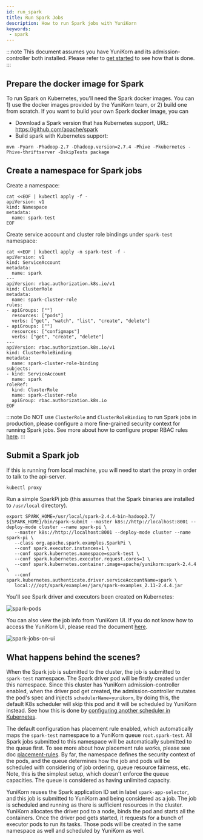 ```yaml
---
id: run_spark
title: Run Spark Jobs
description: How to run Spark jobs with YuniKorn
keywords:
 - spark
---
```


<!--
Licensed to the Apache Software Foundation (ASF) under one
or more contributor license agreements.  See the NOTICE file
distributed with this work for additional information
regarding copyright ownership.  The ASF licenses this file
to you under the Apache License, Version 2.0 (the
"License"); you may not use this file except in compliance
with the License.  You may obtain a copy of the License at

  http://www.apache.org/licenses/LICENSE-2.0

Unless required by applicable law or agreed to in writing,
software distributed under the License is distributed on an
"AS IS" BASIS, WITHOUT WARRANTIES OR CONDITIONS OF ANY
KIND, either express or implied.  See the License for the
specific language governing permissions and limitations
under the License.
-->

:::note
This document assumes you have YuniKorn and its admission-controller both installed. Please refer to
[get started](../../get_started/get_started.md) to see how that is done.
:::

## Prepare the docker image for Spark

To run Spark on Kubernetes, you'll need the Spark docker images. You can 1) use the docker images provided by the YuniKorn
team, or 2) build one from scratch. If you want to build your own Spark docker image, you can
* Download a Spark version that has Kubernetes support, URL: https://github.com/apache/spark
* Build spark with Kubernetes support:
```shell script
mvn -Pyarn -Phadoop-2.7 -Dhadoop.version=2.7.4 -Phive -Pkubernetes -Phive-thriftserver -DskipTests package
```

## Create a namespace for Spark jobs

Create a namespace:

```shell script
cat <<EOF | kubectl apply -f -
apiVersion: v1
kind: Namespace
metadata:
  name: spark-test
EOF
```

Create service account and cluster role bindings under `spark-test` namespace:

```shell script
cat <<EOF | kubectl apply -n spark-test -f -
apiVersion: v1
kind: ServiceAccount
metadata:
  name: spark
---
apiVersion: rbac.authorization.k8s.io/v1
kind: ClusterRole
metadata:
  name: spark-cluster-role
rules:
- apiGroups: [""]
  resources: ["pods"]
  verbs: ["get", "watch", "list", "create", "delete"]
- apiGroups: [""]
  resources: ["configmaps"]
  verbs: ["get", "create", "delete"]
---
apiVersion: rbac.authorization.k8s.io/v1
kind: ClusterRoleBinding
metadata:
  name: spark-cluster-role-binding
subjects:
- kind: ServiceAccount
  name: spark
roleRef:
  kind: ClusterRole
  name: spark-cluster-role
  apiGroup: rbac.authorization.k8s.io
EOF
```

:::note
Do NOT use `ClusterRole` and `ClusterRoleBinding` to run Spark jobs in production, please configure a more fine-grained
security context for running Spark jobs. See more about how to configure proper RBAC rules [here](https://kubernetes.io/docs/reference/access-authn-authz/rbac/).
:::

## Submit a Spark job

If this is running from local machine, you will need to start the proxy in order to talk to the api-server.
```shell script
kubectl proxy
```

Run a simple SparkPi job (this assumes that the Spark binaries are installed to `/usr/local` directory).
```shell script
export SPARK_HOME=/usr/local/spark-2.4.4-bin-hadoop2.7/
${SPARK_HOME}/bin/spark-submit --master k8s://http://localhost:8001 --deploy-mode cluster --name spark-pi \
   --master k8s://http://localhost:8001 --deploy-mode cluster --name spark-pi \
   --class org.apache.spark.examples.SparkPi \
   --conf spark.executor.instances=1 \
   --conf spark.kubernetes.namespace=spark-test \
   --conf spark.kubernetes.executor.request.cores=1 \
   --conf spark.kubernetes.container.image=apache/yunikorn:spark-2.4.4 \
   --conf spark.kubernetes.authenticate.driver.serviceAccountName=spark \
   local:///opt/spark/examples/jars/spark-examples_2.11-2.4.4.jar
```

You'll see Spark driver and executors been created on Kubernetes:

![spark-pods](/img/spark-pods.png)

You can also view the job info from YuniKorn UI. If you do not know how to access the YuniKorn UI, please read the document
[here](../../get_started/get_started.md#access-the-web-ui).

![spark-jobs-on-ui](/img/spark-jobs-on-ui.png)

## What happens behind the scenes?

When the Spark job is submitted to the cluster, the job is submitted to `spark-test` namespace. The Spark driver pod will
be firstly created under this namespace. Since this cluster has YuniKorn admission-controller enabled, when the driver pod
get created, the admission-controller mutates the pod's spec and injects `schedulerName=yunikorn`, by doing this, the
default K8s scheduler will skip this pod and it will be scheduled by YuniKorn instead. See how this is done by [configuring
another scheduler in Kubernetes](https://kubernetes.io/docs/tasks/extend-kubernetes/configure-multiple-schedulers/).

The default configuration has placement rule enabled, which automatically maps the `spark-test` namespace to a YuniKorn
queue `root.spark-test`. All Spark jobs submitted to this namespace will be automatically submitted to the queue first.
To see more about how placement rule works, please see doc [placement-rules](user_guide/placement_rules.md). By far,
the namespace defines the security context of the pods, and the queue determines how the job and pods will be scheduled
with considering of job ordering, queue resource fairness, etc. Note, this is the simplest setup, which doesn't enforce
the queue capacities. The queue is considered as having unlimited capacity.

YuniKorn reuses the Spark application ID set in label `spark-app-selector`, and this job is submitted
to YuniKorn and being considered as a job. The job is scheduled and running as there is sufficient resources in the cluster.
YuniKorn allocates the driver pod to a node, binds the pod and starts all the containers. Once the driver pod gets started,
it requests for a bunch of executor pods to run its tasks. Those pods will be created in the same namespace as well and
scheduled by YuniKorn as well.